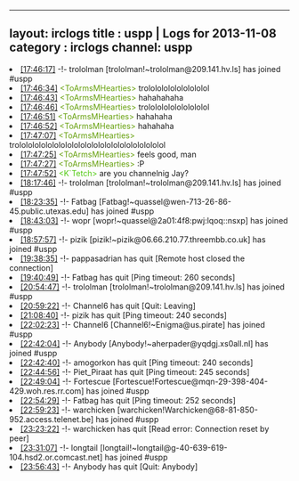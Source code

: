 
---
layout: irclogs
title : uspp | Logs for 2013-11-08
category : irclogs
channel: uspp
---
<li class="logitem"><a href="#17:46:17" name="17:46:17" class="time">[17:46:17]</a> -!- <span class="join">trololman</span> [trololman!~trololman@209.141.hv.ls] has joined #uspp </li>
<li class="logitem"><a href="#17:46:34" name="17:46:34" class="time">[17:46:34]</a> <span class="person" style="color:#66a00c">&lt;ToArmsMHearties&gt;</span> trolololololololololol </li>
<li class="logitem"><a href="#17:46:43" name="17:46:43" class="time">[17:46:43]</a> <span class="person" style="color:#66a00c">&lt;ToArmsMHearties&gt;</span> hahahahaha </li>
<li class="logitem"><a href="#17:46:46" name="17:46:46" class="time">[17:46:46]</a> <span class="person" style="color:#66a00c">&lt;ToArmsMHearties&gt;</span> trolololololololololol </li>
<li class="logitem"><a href="#17:46:51" name="17:46:51" class="time">[17:46:51]</a> <span class="person" style="color:#66a00c">&lt;ToArmsMHearties&gt;</span> hahahaha </li>
<li class="logitem"><a href="#17:46:52" name="17:46:52" class="time">[17:46:52]</a> <span class="person" style="color:#66a00c">&lt;ToArmsMHearties&gt;</span> hahahaha </li>
<li class="logitem"><a href="#17:47:07" name="17:47:07" class="time">[17:47:07]</a> <span class="person" style="color:#66a00c">&lt;ToArmsMHearties&gt;</span> trololololololololololololololololololololololol </li>
<li class="logitem"><a href="#17:47:25" name="17:47:25" class="time">[17:47:25]</a> <span class="person" style="color:#66a00c">&lt;ToArmsMHearties&gt;</span> feels good, man </li>
<li class="logitem"><a href="#17:47:27" name="17:47:27" class="time">[17:47:27]</a> <span class="person" style="color:#66a00c">&lt;ToArmsMHearties&gt;</span> :P </li>
<li class="logitem"><a href="#17:47:52" name="17:47:52" class="time">[17:47:52]</a> <span class="person" style="color:#4fc910">&lt;K`Tetch&gt;</span> are you channelnig Jay? </li>
<li class="logitem"><a href="#18:17:46" name="18:17:46" class="time">[18:17:46]</a> -!- <span class="join">trololman</span> [trololman!~trololman@209.141.hv.ls] has joined #uspp </li>
<li class="logitem"><a href="#18:23:35" name="18:23:35" class="time">[18:23:35]</a> -!- <span class="join">Fatbag</span> [Fatbag!~quassel@wen-713-26-86-45.public.utexas.edu] has joined #uspp </li>
<li class="logitem"><a href="#18:43:03" name="18:43:03" class="time">[18:43:03]</a> -!- <span class="join">wopr</span> [wopr!~quassel@2a01:4f8:pwj:lqoq::nsxp] has joined #uspp </li>
<li class="logitem"><a href="#18:57:57" name="18:57:57" class="time">[18:57:57]</a> -!- <span class="join">pizik</span> [pizik!~pizik@06.66.210.77.threembb.co.uk] has joined #uspp </li>
<li class="logitem"><a href="#19:38:35" name="19:38:35" class="time">[19:38:35]</a> -!- <span class="quit">pappasadrian</span> has quit [Remote host closed the connection] </li>
<li class="logitem"><a href="#19:40:49" name="19:40:49" class="time">[19:40:49]</a> -!- <span class="quit">Fatbag</span> has quit [Ping timeout: 260 seconds] </li>
<li class="logitem"><a href="#20:54:47" name="20:54:47" class="time">[20:54:47]</a> -!- <span class="join">trololman</span> [trololman!~trololman@209.141.hv.ls] has joined #uspp </li>
<li class="logitem"><a href="#20:59:22" name="20:59:22" class="time">[20:59:22]</a> -!- <span class="quit">Channel6</span> has quit [Quit: Leaving] </li>
<li class="logitem"><a href="#21:08:40" name="21:08:40" class="time">[21:08:40]</a> -!- <span class="quit">pizik</span> has quit [Ping timeout: 240 seconds] </li>
<li class="logitem"><a href="#22:02:23" name="22:02:23" class="time">[22:02:23]</a> -!- <span class="join">Channel6</span> [Channel6!~Enigma@us.pirate] has joined #uspp </li>
<li class="logitem"><a href="#22:42:04" name="22:42:04" class="time">[22:42:04]</a> -!- <span class="join">Anybody</span> [Anybody!~aherpader@yqdgj.xs0all.nl] has joined #uspp </li>
<li class="logitem"><a href="#22:42:40" name="22:42:40" class="time">[22:42:40]</a> -!- <span class="quit">amogorkon</span> has quit [Ping timeout: 240 seconds] </li>
<li class="logitem"><a href="#22:44:56" name="22:44:56" class="time">[22:44:56]</a> -!- <span class="quit">Piet_Piraat</span> has quit [Ping timeout: 245 seconds] </li>
<li class="logitem"><a href="#22:49:04" name="22:49:04" class="time">[22:49:04]</a> -!- <span class="join">Fortescue</span> [Fortescue!Fortescue@mqn-29-398-404-429.woh.res.rr.com] has joined #uspp </li>
<li class="logitem"><a href="#22:54:29" name="22:54:29" class="time">[22:54:29]</a> -!- <span class="quit">Fatbag</span> has quit [Ping timeout: 252 seconds] </li>
<li class="logitem"><a href="#22:59:23" name="22:59:23" class="time">[22:59:23]</a> -!- <span class="join">warchicken</span> [warchicken!Warchicken@68-81-850-952.access.telenet.be] has joined #uspp </li>
<li class="logitem"><a href="#23:23:22" name="23:23:22" class="time">[23:23:22]</a> -!- <span class="quit">warchicken</span> has quit [Read error: Connection reset by peer] </li>
<li class="logitem"><a href="#23:31:07" name="23:31:07" class="time">[23:31:07]</a> -!- <span class="join">longtail</span> [longtail!~longtail@g-40-639-619-104.hsd2.or.comcast.net] has joined #uspp </li>
<li class="logitem"><a href="#23:56:43" name="23:56:43" class="time">[23:56:43]</a> -!- <span class="quit">Anybody</span> has quit [Quit: Anybody] </li>



